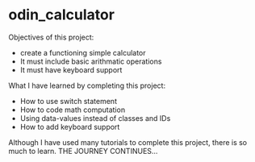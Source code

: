 # odin_calculator

Objectives of this project:

- create a functioning simple calculator
- It must include basic arithmatic operations
- It must have keyboard support

What I have learned by completing this project:

- How to use switch statement
- How to code math computation
- Using data-values instead of classes and IDs
- How to add keyboard support

Although I have used many tutorials to complete this project, there is so much to learn. THE JOURNEY CONTINUES...
